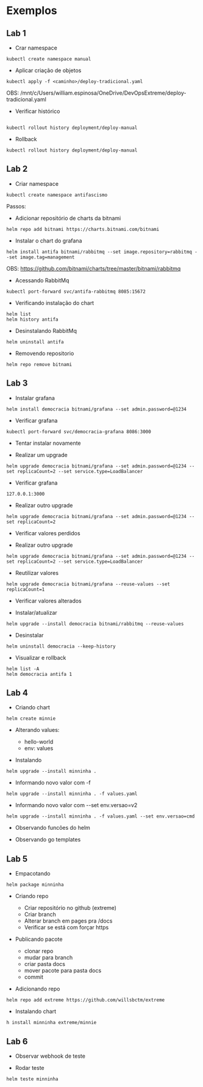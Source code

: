 # Exemplos

## Lab 1
- Crar namespace
```
kubectl create namespace manual
``` 

- Aplicar criação de objetos
```
kubectl apply -f <caminho>/deploy-tradicional.yaml
```
OBS: /mnt/c/Users/william.espinosa/OneDrive/DevOpsExtreme/deploy-tradicional.yaml

- Verificar histórico
```

kubectl rollout history deployment/deploy-manual
```

- Rollback
```
kubectl rollout history deployment/deploy-manual
```


## Lab 2
- Criar namespace
```
kubectl create namespace antifascismo
```

Passos:
- Adicionar repositório de charts da bitnami
```
helm repo add bitnami https://charts.bitnami.com/bitnami
```

- Instalar o chart do grafana
```
helm install antifa bitnami/rabbitmq --set image.repository=rabbitmq --set image.tag=management
```
OBS: https://github.com/bitnami/charts/tree/master/bitnami/rabbitmq

- Acessando RabbitMq
```
kubectl port-forward svc/antifa-rabbitmq 8085:15672
```

- Verificando instalação do chart
```
helm list
helm history antifa
```

- Desinstalando RabbitMq
```
helm uninstall antifa
```

- Removendo repositorio
```
helm repo remove bitnami
```

## Lab 3

- Instalar grafana
```
helm install democracia bitnami/grafana --set admin.password=@1234
```

- Verificar grafana
```
kubectl port-forward svc/democracia-grafana 8086:3000
```

- Tentar instalar novamente

- Realizar um upgrade
```
helm upgrade democracia bitnami/grafana --set admin.password=@1234 --set replicaCount=2 --set service.type=LoadBalancer
```

- Verificar grafana
```
127.0.0.1:3000
```

- Realizar outro upgrade
```
helm upgrade democracia bitnami/grafana --set admin.password=@1234 --set replicaCount=2
```

- Verificar valores perdidos

- Realizar outro upgrade
```
helm upgrade democracia bitnami/grafana --set admin.password=@1234 --set replicaCount=2 --set service.type=LoadBalancer
```

- Reutilizar valores
```
helm upgrade democracia bitnami/grafana --reuse-values --set replicaCount=1
```

- Verificar valores alterados

- Instalar/atualizar
```
helm upgrade --install democracia bitnami/rabbitmq --reuse-values
```

- Desinstalar
```
helm uninstall democracia --keep-history
```

- Visualizar e rollback
```
helm list -A
helm democracia antifa 1
```


## Lab 4
- Criando chart
```
helm create minnie
```

- Alterando values: 
    - hello-world
    - env: values

- Instalando
```
helm upgrade --install minninha .
```

- Informando novo valor com -f 
```
helm upgrade --install minninha . -f values.yaml
```

- Informando novo valor com --set env.versao=v2
```
helm upgrade --install minninha . -f values.yaml --set env.versao=cmd
```

- Observando funcões do helm

- Observando go templates

## Lab 5
- Empacotando
```
helm package minninha
```

- Criando repo 
    - Criar repositório no github (extreme)
    - Criar branch
    - Alterar branch em pages pra /docs
    - Verificar se está com forçar https

- Publicando pacote
    - clonar repo
    - mudar para branch
    - criar pasta docs
    - mover pacote para pasta docs
    - commit

- Adicionando repo
```
helm repo add extreme https://github.com/willsbctm/extreme
```

- Instalando chart
```
h install minninha extreme/minnie
```

## Lab 6
- Observar webhook de teste

- Rodar teste
```
helm teste minninha
```








